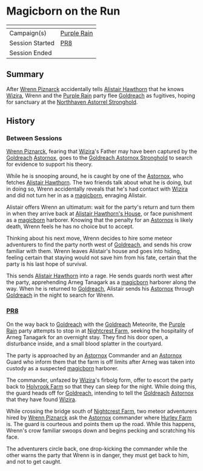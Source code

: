 # Magicborn on the Run

| []() | |
| --- | --- |
| Campaign(s) | [Purple Rain](../README.md) |
| Session Started | [PR8](../sessions.md/8.md) |
| Session Ended | |

## Summary

After [Wrenn Piznarck](../../../astarus/people/wrenn-piznarck.md) accidentally tells [Alistair Hawthorn](../../../astarus/people/alistair-hawthorn.md) that he knows [Wizira](../../../astarus/people/wizira.md), Wrenn and the [Purple Rain](../README.md) party flee [Goldreach](../../../astarus/civilisations/kingdom-of-astor/settlements/goldreach/README.md) as fugitives, hoping for sanctuary at the [Northhaven Astorrel Stronghold](../../../astarus/places/strongholds/northhaven-astorrel-stronghold.md).

## History

### Between Sessions

[Wrenn Piznarck](../../../astarus/people/wrenn-piznarck.md), fearing that [Wizira](../../../astarus/people/wizira.md)'s Father may have been captured by the [Goldreach](../../../astarus/civilisations/kingdom-of-astor/settlements/goldreach/README.md) [Astornox](../../../astarus/civilisations/kingdom-of-astor/organisations/astornox/README.md), goes to the [Goldreach Astornox Stronghold](../../../astarus/civilisations/kingdom-of-astor/settlements/goldreach/places/goldreach-astornox-stronghold.md) to search for evidence to support his theory.

While he is snooping around, he is caught by one of the [Astornox](../../../astarus/civilisations/kingdom-of-astor/organisations/astornox/README.md), who fetches [Alistair Hawthorn](../../../astarus/people/alistair-hawthorn.md). The two friends talk about what he is doing, but in doing so, Wrenn accidentally reveals that he's had contact with [Wizira](../../../astarus/people/wizira.md) and did not turn her in as a [magicborn](../../../astarus/civilisations/kingdom-of-astor/magicborn.md), enraging Alistair.

Alistair offers Wrenn an ultimatum: wait for the party's return and turn them in when they arrive back at [Alistair Hawthorn's House](../../../astarus/civilisations/kingdom-of-astor/settlements/goldreach/places/alistair-hawthorns-house.md), or face punishment as a [magicborn](../../../astarus/civilisations/kingdom-of-astor/magicborn.md) harborer. Knowing that the penalty for an [Astornox](../../../astarus/civilisations/kingdom-of-astor/organisations/astornox/README.md) is likely death, Wrenn feels he has no choice but to accept.

Thinking about his next move, Wrenn decides to hire some meteor adventurers to find the party north west of [Goldreach](../../../astarus/civilisations/kingdom-of-astor/settlements/goldreach/README.md), and sends his crow familiar with them. Wrenn leaves Alistair's house and goes into hiding, feeling certain that staying would not save him from his fate, certain that the party is his last hope of survival.

This sends [Alistair Hawthorn](../../../astarus/people/alistair-hawthorn.md) into a rage. He sends guards north west after the party, apprehending Arneg Tanagark as a [magicborn](../../../astarus/civilisations/kingdom-of-astor/magicborn.md) harborer along the way. When he is returned to [Goldreach](../../../astarus/civilisations/kingdom-of-astor/settlements/goldreach/README.md), Alistair sends his [Astornox](../../../astarus/civilisations/kingdom-of-astor/organisations/astornox/README.md) through [Goldreach](../../../astarus/civilisations/kingdom-of-astor/settlements/goldreach/README.md) in the night to search for Wrenn.

### [PR8](../sessions.md/8.md)

On the way back to [Goldreach](../../../astarus/civilisations/kingdom-of-astor/settlements/goldreach/README.md) with the [Goldreach](../../../astarus/civilisations/kingdom-of-astor/settlements/goldreach/README.md) Meteorite, the [Purple Rain](../README.md) party attempts to stop in at [Nightcrest Farm](../../../astarus/civilisations/kingdom-of-astor/settlements/goldreach/places/nightcrest-farm.md), seeking the hospitality of Arneg Tanagark for an overnight stay. They find his door open, a disturbance inside, and a small blood splatter in the courtyard.

The party is approached by an [Astornox](../../../astarus/civilisations/kingdom-of-astor/organisations/astornox/README.md) Commander and an [Astornox](../../../astarus/civilisations/kingdom-of-astor/organisations/astornox/README.md) Guard who inform them that the farm is off limits after Arneg was taken into custody as a suspected [magicborn](../../../astarus/civilisations/kingdom-of-astor/magicborn.md) harborer.

The commander, unfazed by [Wizira](../../../astarus/people/wizira.md)'s firbolg form, offer to escort the party back to [Holyrook Farm](../../../astarus/civilisations/kingdom-of-astor/settlements/goldreach/places/holyrook-farm.md) so that they can sleep for the night. While doing this, the guard heads off for [Goldreach](../../../astarus/civilisations/kingdom-of-astor/settlements/goldreach/README.md), intending to tell the [Goldreach](../../../astarus/civilisations/kingdom-of-astor/settlements/goldreach/README.md) [Astornox](../../../astarus/civilisations/kingdom-of-astor/organisations/astornox/README.md) that they have found [Wizira](../../../astarus/people/wizira.md).

While crossing the bridge south of [Nightcrest Farm](../../../astarus/civilisations/kingdom-of-astor/settlements/goldreach/places/nightcrest-farm.md), two meteor adventurers hired by [Wrenn Piznarck](../../../astarus/people/wrenn-piznarck.md) ask the [Astornox](../../../astarus/civilisations/kingdom-of-astor/organisations/astornox/README.md) commander where [Hurley Farm](../../../astarus/civilisations/kingdom-of-astor/settlements/goldreach/places/hurley-farm.md) is. The guard is courteous and points them up the road. While this happens, Wrenn's crow familiar swoops down and begins pecking and scratching his face.

The adventurers circle back, one drop-kicking the commander while the other warns the party that Wrenn is in danger, they must get back to him, and not to get caught.

